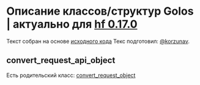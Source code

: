 # Описание классов/структур Golos | актуально для [hf 0.17.0](https://github.com/GolosChain/golos/releases/tag/v0.17.0)
Текст собран на основе [исходного кода](https://github.com/GolosChain/golos/tree/master/plugins/database_api/include/golos/plugins/database_api/forward.hpp)
Текс подготовил: [@korzunav](https://golos.io/@korzunav).
## convert_request_api_object

Есть родительский класс: [convert_request_object](convert_request_object.md)

